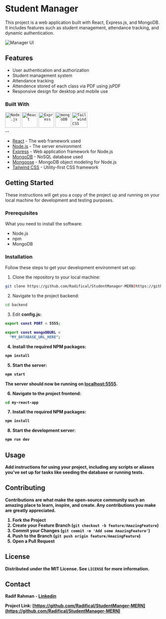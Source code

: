 # Student Manager

<DESCRIPTION>

This project is a web application built with React, Express.js, and MongoDB. It includes features such as student management, attendance tracking, and dynamic authentication.

![Manager UI](https://cdn.discordapp.com/attachments/1139766657938628688/1205248919676657714/Screenshot_2024-02-08_145718.png?ex=65d7ae86&is=65c53986&hm=a384baa42a6ed979c012a5bd15976c681886747141436a6619ec9c0f1fc0d448&)

## Features

- User authentication and authorization
- Student management system
- Attendance tracking
- Attendence stored of each class via PDF using jsPDF
- Responsive design for desktop and mobile use

### Built With
<div >
	<code><img width="50" src="https://user-images.githubusercontent.com/25181517/183568594-85e280a7-0d7e-4d1a-9028-c8c2209e073c.png" alt="Node.js" title="Node.js"/></code>
	<code><img width="50" src="https://user-images.githubusercontent.com/25181517/183897015-94a058a6-b86e-4e42-a37f-bf92061753e5.png" alt="React" title="React"/></code>
	<code><img width="50" src="https://user-images.githubusercontent.com/25181517/183859966-a3462d8d-1bc7-4880-b353-e2cbed900ed6.png" alt="Express" title="Express"/></code>
	<code><img width="50" src="https://user-images.githubusercontent.com/25181517/182884177-d48a8579-2cd0-447a-b9a6-ffc7cb02560e.png" alt="mongoDB" title="mongoDB"/></code>
	<code><img width="50" src="https://user-images.githubusercontent.com/25181517/202896760-337261ed-ee92-4979-84c4-d4b829c7355d.png" alt="Tailwind CSS" title="Tailwind CSS"/></code>
</div>
--

- [React](https://reactjs.org/) - The web framework used
- [Node.js](https://nodejs.org/) - The server environment
- [Express](https://expressjs.com/) - Web application framework for Node.js
- [MongoDB](https://www.mongodb.com/) - NoSQL database used
- [Mongoose](https://mongoosejs.com/) - MongoDB object modeling for Node.js
- [Tailwind CSS](https://tailwindcss.com/) - Utility-first CSS framework


## Getting Started

These instructions will get you a copy of the project up and running on your local machine for development and testing purposes.

### Prerequisites

What you need to install the software:

- Node.js
- npm
- MongoDB

### Installation

Follow these steps to get your development environment set up:

1. Clone the repository to your local machine:

```bash
git clone https://github.com/Radifical/StudentManager-MERN)https://github.com/Radifical/StudentManager-MERN
```

2. Navigate to the project backend:

```bash
cd backend
```

3. Edit <b>config.js<b>:

```bash
export const PORT = 5555;

export const mongoDBURL =
  "MY_DATABASE_URL_HERE";

```

4. Install the required NPM packages:

```bash
npm install
```

5. Start the server:

```bash
npm start
```
The server should now be running on [localhost:5555](http://localhost:5555).

6. Navigate to the project frontend:

```bash
cd my-react-app
```

7. Install the required NPM packages:

```bash
npm install
```

8. Start the development server:

```bash
npm run dev
```


## Usage

Add instructions for using your project, including any scripts or aliases you've set up for tasks like seeding the database or running tests.

## Contributing

Contributions are what make the open-source community such an amazing place to learn, inspire, and create. Any contributions you make are **greatly appreciated**.

1. Fork the Project
2. Create your Feature Branch (`git checkout -b feature/AmazingFeature`)
3. Commit your Changes (`git commit -m 'Add some AmazingFeature'`)
4. Push to the Branch (`git push origin feature/AmazingFeature`)
5. Open a Pull Request

## License

Distributed under the MIT License. See `LICENSE` for more information.

## Contact

Radif Rahman - [Linkedin](https://www.linkedin.com/in/radifr/)

Project Link: [https://github.com/Radifical/StudentManger-MERN](https://github.com/Radifical/StudentManager-MERN)
```
